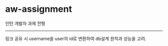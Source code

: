 # aw-assignment
인턴 개발자 과제 전형

------------------------
링크 공유 시 username을 user의 id로 변환하여 db설계 원칙과 성능을 고려.